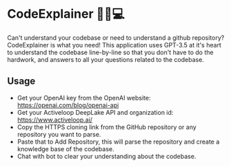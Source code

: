 # CodeExplainer 👨‍💻💻
Can't understand your codebase or need to understand a github repository? CodeExplainer is what you need! This application uses GPT-3.5 at it's heart to understand the codebase line-by-line so that you don't have to do the hardwork, and answers to all your questions related to the codebase.

## Usage
+ Get your OpenAI key from the OpenAI website: https://openai.com/blog/openai-api
+ Get your Activeloop DeepLake API and organization id: https://www.activeloop.ai/
+ Copy the HTTPS cloning link from the GitHub repository or any repository you want to parse.
+ Paste that to Add Repository, this will parse the repository and create a knowledge base of the codebase.
+ Chat with bot to clear your understanding about the codebase.
